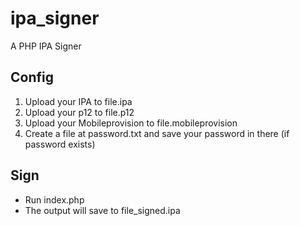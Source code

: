 # ipa_signer
A PHP IPA Signer
## Config
1. Upload your IPA to file.ipa
2. Upload your p12 to file.p12
3. Upload your Mobileprovision to file.mobileprovision
4. Create a file at password.txt and save your password in there (if password exists)
## Sign
- Run index.php
- The output will save to file_signed.ipa
